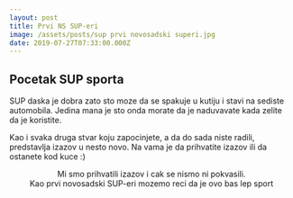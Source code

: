 ```yaml
---
layout: post
title: Prvi NS SUP-eri
image: /assets/posts/sup prvi novosadski superi.jpg
date: 2019-07-27T07:33:00.000Z
---
```


<h2>Pocetak SUP sporta</h2>

<p>SUP daska je dobra zato sto moze da se spakuje u kutiju i stavi na sediste automobila. Jedina mana je sto onda morate da je naduvavate kada zelite da je koristite.</p>
<!-- <img src='/assets/posts/sup velicina kutije naspram auta.jpg' alt='sup velicina kutije naspram auta' title='sup velicina kutije naspram auta' class='mb-4'> -->

<p>Kao i svaka druga stvar koju zapocinjete, a da do sada niste radili, predstavlja izazov u nesto novo. Na vama je da prihvatite izazov ili da ostanete kod kuce :)</p>
<center>Mi smo prihvatili izazov i cak se nismo ni pokvasili.<br> Kao prvi novosadski SUP-eri mozemo reci da je ovo bas lep sport</center>
